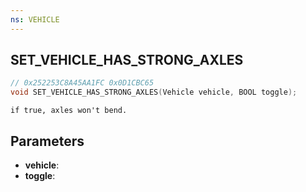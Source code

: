 ```yaml
---
ns: VEHICLE
---
```

## SET_VEHICLE_HAS_STRONG_AXLES

```c
// 0x252253C8A45AA1FC 0x0D1CBC65
void SET_VEHICLE_HAS_STRONG_AXLES(Vehicle vehicle, BOOL toggle);
```

```
if true, axles won't bend.
```

## Parameters
* **vehicle**:
* **toggle**:

